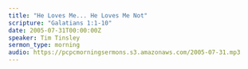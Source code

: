 ```yaml
---
title: "He Loves Me... He Loves Me Not"
scripture: "Galatians 1:1-10"
date: 2005-07-31T00:00:00Z
speaker: Tim Tinsley
sermon_type: morning
audio: https://pcpcmorningsermons.s3.amazonaws.com/2005-07-31.mp3 
---
```



